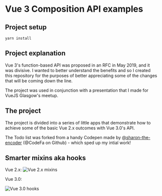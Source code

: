 # Vue 3 Composition API examples

## Project setup
```
yarn install
```

## Project explanation

Vue 3's function-based API was proposed in an RFC in May 2019, and it was divisive. I wanted to better understand the benefits and so I created this repository for the purposes of better appreciating some of the changes that will be coming down the line.

The project was used in conjunction with a presentation that I made for VueJS Glasgow's meetup.

## The project

The project is divided into a series of little apps that demonstrate how to achieve some of the basic Vue 2.x outcomes with Vue 3.0's API.

The Todo list was forked from a handy Codepen made by [@sharon-the-encoder](https://codepen.io/sharon-the-encoder) (@CodeFa on Github) - which sped up my intial work!

## Smarter mixins aka hooks

Vue 2.x:
![Vue 2.x mixins](https://i.imgur.com/h8udhrG.png)

Vue 3.0:

![Vue 3.0 hooks](https://i.imgur.com/znFzKtV.png)
